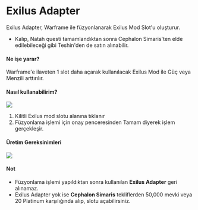 # Exilus Adapter

Exilus Adapter, Warframe ile füzyonlanarak Exilus Mod Slot'u oluşturur.

* Kalıp, Natah questi tamamlandıktan sonra Cephalon Simaris'ten elde edilebileceği gibi Teshin'den de satın alınabilir.

#### Ne işe yarar?

Warframe'e ilaveten 1 slot daha açarak kullanılacak Exilus Mod ile Güç veya Menzili arttırılır.

#### Nasıl kullanabilirim?

![](https://lh3.googleusercontent.com/9lUZRL-35P6fVqY16n1UPHEC4rKEmtHgXTLPiPTIaXdqbLBJ5Cpgx087r8dz7gkL9bmQLybto9rRFe4ZiPk=w1028-h517-rw-no)

1. Kilitli Exilus mod slotu alanına tıklanır
2. Füzyonlama işlemi için onay penceresinden Tamam diyerek işlem gerçekleşir.

#### Üretim Gereksinimleri

![](https://lh3.googleusercontent.com/e6CLIMdHufzTtC4s3Uy_ddGD4F38JgH49DjdWSOJkr3hjxngmnOV7fEoXr08p_WGsdLFQJXsFXgI5qDWoXY=w771-h198-rw-no)

#### Not

* Füzyonlama işlemi yapıldıktan sonra kullanılan **Exilus Adapter** geri alınamaz.
* Exilus Adapter yok ise **Cephalon Simaris** tekliflerden 50,000 mevki veya 20 Platinum karşılığında alıp, slotu açabilirsiniz.

